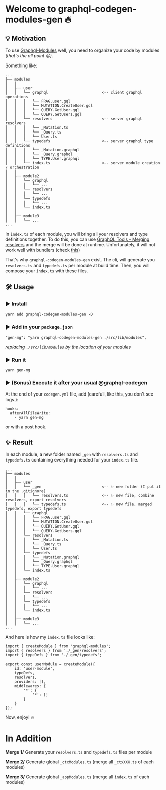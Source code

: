 # Welcome to graphql-codegen-modules-gen 🔥

## 💡 Motivation

To use [Graphql-Modules](https://www.graphql-modules.com/) well, you need to organize your code by modules _(that's the all point 😉)_.

Something like:

```
...
├── modules
│   │
│   ├── user
│   │   └── graphql                        <-- client graphql operations
│   │   │   └── FRAG.user.gql
│   │   │   └── MUTATION.CreateUser.gql
│   │   │   └── QUERY.GetUser.gql
│   │   │   └── QUERY.GetUsers.gql
│   │   └── resolvers                      <-- server graphql resolvers
│   │   │   └── _Mutation.ts
│   │   │   └── _Query.ts
│   │   │   └── User.ts
│   │   └── typedefs                       <-- server graphql type definitions
│   │   │   └── _Mutation.graphql
│   │   │   └── _Query.graphql
│   │   │   └── TYPE.User.graphql
│   │   └── index.ts                       <-- server module creation / orchestration
│   │
│   ├── module2
│   │   └── graphql
│   │   │   └── ...
│   │   └── resolvers
│   │   │   └── ...
│   │   └── typedefs
│   │   │   └── ...
│   │   └── index.ts
│   │
│   ├── module3
│   │   └── ...
...
```

In `index.ts` of each module, you will bring all your resolvers and type definitions together. To do this, you can use [GraphQL Tools - Merging resolvers](https://www.graphql-tools.com/docs/schema-merging#merging-resolvers) and the merge will be done at runtime. Unfortunately, it will not work well with bundlers (check [this](https://github.com/ardatan/graphql-tools/issues/2808))

That's why `graphql-codegen-modules-gen` exist. The cli, will generate you `resolvers.ts` and `typedefs.ts` per module at build time. Then, you will compose your `index.ts` with these files.

## 🛠 Usage

### ▶ Install

```
yarn add graphql-codegen-modules-gen -D
```

### ▶ Add in your `package.json`

```
"gen-mg": "yarn graphql-codegen-modules-gen ./src/lib/modules",
```

_replacing `./src/lib/modules` by the location of your modules_

### ▶ Run it

```
yarn gen-mg
```

### ▶ (Bonus) Execute it after your usual @graphql-codegen

At the end of your `codegen.yml` file, add (carefull, like this, you don't see logs.):

```
hooks:
  afterAllFileWrite:
    - yarn gen-mg
```

or with a post hook.

## ✨ Result

In each module, a new folder named `_gen` with `resolvers.ts` and `typedefs.ts` containing everything needed for your `index.ts` file.

```
...
├── modules
│   │
│   ├── user
│   │   └── _gen                           <-- ✨ new folder (I put it in the .gitignore)
│   │   │   └── resolvers.ts               <-- ✨ new file, combine resolvers, export resolvers
│   │   │   └── typedefs.ts                <-- ✨ new file, merged typedefs, export typedefs
│   │   └── graphql
│   │   │   └── FRAG.user.gql
│   │   │   └── MUTATION.CreateUser.gql
│   │   │   └── QUERY.GetUser.gql
│   │   │   └── QUERY.GetUsers.gql
│   │   └── resolvers
│   │   │   └── _Mutation.ts
│   │   │   └── _Query.ts
│   │   │   └── User.ts
│   │   └── typedefs
│   │   │   └── _Mutation.graphql
│   │   │   └── _Query.graphql
│   │   │   └── TYPE.User.graphql
│   │   └── index.ts
│   │
│   ├── module2
│   │   └── graphql
│   │   │   └── ...
│   │   └── resolvers
│   │   │   └── ...
│   │   └── typedefs
│   │   │   └── ...
│   │   └── index.ts
│   │
│   ├── module3
│   │   └── ...
...
```

And here is how my `index.ts` file looks like:

```
import { createModule } from 'graphql-modules';
import { resolvers } from './_gen/resolvers';
import { typeDefs } from './_gen/typedefs';

export const userModule = createModule({
	id: 'user-module',
	typeDefs,
	resolvers,
	providers: [],
	middlewares: {
		'*': {
			'*': []
		}
	}
});

```

Now, enjoy! 🔥

# In Addition

**Merge 1/** Generate your `resolvers.ts` and `typedefs.ts` files per module

**Merge 2/** Generate global `_ctxModules.ts` (merge all `_ctxXXX.ts` of each modules)

**Merge 3/** Generate global `_appModules.ts` (merge all `index.ts` of each modules)
